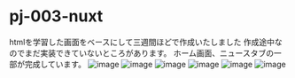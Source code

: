 # pj-003-nuxt
htmlを学習した画面をベースにして三週間ほどで作成いたしました
作成途中なのでまだ実装できていないところがあります。
ホーム画面、ニュースタブの一部が完成しています。
![image](https://user-images.githubusercontent.com/64944011/99475039-0a9d2680-2991-11eb-9e36-1958954bc703.png)
![image](https://user-images.githubusercontent.com/64944011/99475048-0ffa7100-2991-11eb-9607-adc643c5e4b8.png)
![image](https://user-images.githubusercontent.com/64944011/99475058-14268e80-2991-11eb-8df2-681ea9340f25.png)
![image](https://user-images.githubusercontent.com/64944011/99475662-58665e80-2992-11eb-9f1c-e53835f3f21b.png)
![image](https://user-images.githubusercontent.com/64944011/99475669-5d2b1280-2992-11eb-8459-07fe02fd8c9e.png)
![image](https://user-images.githubusercontent.com/64944011/99475677-61efc680-2992-11eb-86a3-ab13d20da388.png)
